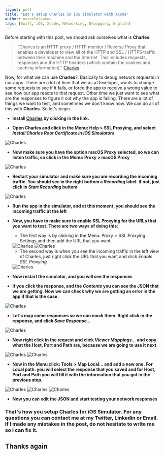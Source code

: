 ```yaml
---
layout: post
title: "Let's setup Charles in iOS simulator with Xcode"
author: marcelolaprea
tags: [Swift, iOS, Xcode, Networking, Debugging, English]
---
```


Before starting with this post, we should ask ourselves what is **Charles**. 

> "Charles is an HTTP proxy / HTTP monitor / Reverse Proxy that enables a developer to view all of the HTTP and SSL / HTTPS traffic between their machine and the Internet. This includes requests, responses and the HTTP headers (which contain the cookies and caching information)." 
<a href="https://www.charlesproxy.com" target="_blank">Charles</a>

Now, for what we can use **Charles**?. Basically to debug network requests in our apps. There are a lot of time that we as a Developer, wants to change some requests to see if it fails, or force the app to receive a wrong value to see how our app reacts to that request. Other time we just want to see what are the responses to figure it out why the app is failing. There are a lot of things we want to test, and sometimes we don't know how. We can do all of this with **Charles**. So let's begin. 

* **Install <a href="https://www.charlesproxy.com/download/" target="_blank">Charles</a> by clicking in the link.**

* **Open Charles and click in the Menu: Help > SSL Proxying, and select *Install Charles Root Certificate in iOS Simulators***.

<img src="/assets/img/posts/2020-01-18-Setup-Charles-in-Simulator-xcode/p1.png" alt="Charles">

* **Now make sure you have the option macOS Proxy selected, so we can listen traffic, so click in the Menu: Proxy > macOS Proxy**

<img src="/assets/img/posts/2020-01-18-Setup-Charles-in-Simulator-xcode/p2.png" alt="Charles">

* **Restart your simulator and make sure you are recording the incoming traffic. You should see in the right bottom a *Recording* label. If not, just click in *Start Recording* buttom**

<img src="/assets/img/posts/2020-01-18-Setup-Charles-in-Simulator-xcode/p3.png" alt="Charles">

* **Run the app in the simulator, and at this moment, you should see the incoming traffic at the left**

* **Now, you have to make sure to enable SSL Proxying for the URLs that you want to test. There are two ways of doing this:**


   * The first way is by clicking in the Menu: Proxy > SSL Proxying Settings and then add the URL that you want.

   <img src="/assets/img/posts/2020-01-18-Setup-Charles-in-Simulator-xcode/p4.png" alt="Charles">


   <img src="/assets/img/posts/2020-01-18-Setup-Charles-in-Simulator-xcode/p5.png" alt="Charles">


   * The second way is when you see the incoming traffic in the left view of Charles, just right click the URL that you want and click *Enable SSL Proxying*

   <img src="/assets/img/posts/2020-01-18-Setup-Charles-in-Simulator-xcode/p6.png" alt="Charles">

* **Now restart the simulator, and you will see the responses**

* **If you click the response, and the *Contents* you can see the JSON that we are getting. Now we can check why we are getting an error in the app if that is the case.**

<img src="/assets/img/posts/2020-01-18-Setup-Charles-in-Simulator-xcode/p7.png" alt="Charles">

* **Let's map some responses so we can mock them. Right click in the response, and click *Save Response...***

<img src="/assets/img/posts/2020-01-18-Setup-Charles-in-Simulator-xcode/p8.png" alt="Charles">

* **Now right click in the request and click *Viewer Mappings...* and copy what the Host, Port and Path are, because we are going to use it next.**

<img src="/assets/img/posts/2020-01-18-Setup-Charles-in-Simulator-xcode/p9.png" alt="Charles">

<img src="/assets/img/posts/2020-01-18-Setup-Charles-in-Simulator-xcode/p10.png" alt="Charles">

* **Now in the Menu click: Tools > Map Local... and add a new one. For Local path: you will select the response that you saved and for Host, Port and Path you will fill it with the information that you got in the previous step.**

<img src="/assets/img/posts/2020-01-18-Setup-Charles-in-Simulator-xcode/p11.png" alt="Charles">

<img src="/assets/img/posts/2020-01-18-Setup-Charles-in-Simulator-xcode/p12.png" alt="Charles">

<img src="/assets/img/posts/2020-01-18-Setup-Charles-in-Simulator-xcode/p13.png" alt="Charles">

* **Now you can edit the JSON and start testing your network responses**

### That's how you setup Charles for iOS Simulator. For any questions you can contact me at my Twitter, Linkedin or Email. If I made any mistakes in the post, do not hesitate to write me so I can fix it. 

## Thanks again 